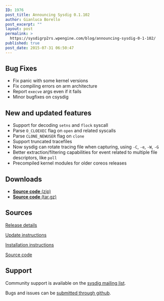```yaml
---
ID: 1976
post_title: Announcing Sysdig 0.1.102
author: Gianluca Borello
post_excerpt: ""
layout: post
permalink: >
  https://sysdigrp2rs.wpengine.com/blog/announcing-sysdig-0-1-102/
published: true
post_date: 2015-07-31 06:50:47
---
```

## Bug Fixes 

*   Fix panic with some kernel versions
*   Fix compiling errors on arm architecture
*   Report `execve` args even if it fails
*   Minor bugfixes on csysdig

## New and updated features 

*   Support for decoding `setns` and `flock` syscall
*   Parse `O_CLOEXEC` flag on `open` and related syscalls
*   Parse `CLONE_NEWUSER` flag on `clone`
*   Support truncated tracefiles
*   Now sysdig can rotate tracing file when capturing, using `-C`, `-e`, `-W`, `-G`
*   Better extraction/filtering capabilities for event related to multiple file descriptors, like `poll`
*   Precompiled kernel modules for older coreos releases

## Downloads 

*   <a href="https://github.com/draios/sysdig/archive/0.1.102.zip" target="_blank"><b>Source code</b> (zip)</a>
*   <a href="https://github.com/draios/sysdig/archive/0.1.102.tar.gz" target="_blank"><b>Source code</b> (tar.gz)</a>

## Sources

[Release details][1]

[Update instructions][2]

[Installation instructions][3]

[Source code][4]

## Support

Community support is available on the [sysdig mailing list][5].

Bugs and issues can be [submitted through github][6].

 [1]: https://github.com/draios/sysdig/releases
 [2]: https://github.com/draios/sysdig/wiki/Sysdig%20Update%20and%20Uninstall
 [3]: http://www.sysdig.org/install/
 [4]: https://github.com/draios/sysdig
 [5]: https://groups.google.com/forum/#!forum/sysdig
 [6]: https://github.com/draios/sysdig/issues?state=open